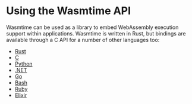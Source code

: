 # Using the Wasmtime API

Wasmtime can be used as a library to embed WebAssembly execution support
within applications. Wasmtime is written in Rust, but bindings are available
through a C API for a number of other languages too:

* [Rust](lang-rust.md)
* [C](lang-c.md)
* [Python](lang-python.md)
* [.NET](lang-dotnet.md)
* [Go](lang-go.md)
* [Bash](lang-bash.md)
* [Ruby](lang-ruby.md)
* [Elixir](lang-elixir.md)

